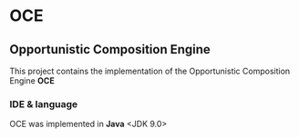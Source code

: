 # OCE

## Opportunistic Composition Engine

This project contains the implementation of the Opportunistic Composition Engine **OCE** 

### IDE & language

OCE was implemented in **Java** <JDK 9.0>


